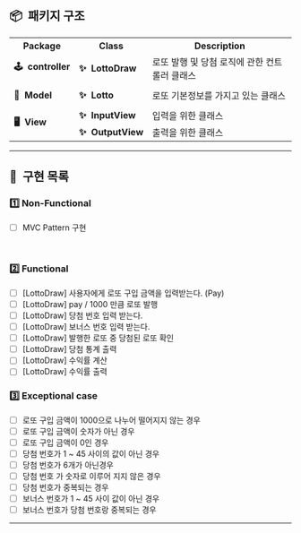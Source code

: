## 📦&nbsp;&nbsp;패키지 구조

<div>
    <table>
        <tr>
            <th align="center">Package</th>
            <th align="center">Class</th>
            <th align="center">Description</th>
        </tr>
        <tr>
            <td><b>🕹&nbsp;&nbsp;controller</b></td>
            <td><b>✨&nbsp;&nbsp;LottoDraw</b></td>
            <td>로또 발행 및 당첨 로직에 관한 컨트롤러 클래스</td>   
        </tr>
        <tr><td></td></tr>
        <tr>
            <td rowspan="1"><b>🎱&nbsp;&nbsp;Model</b></td>
            <td><b>✨&nbsp;&nbsp;Lotto</b></td>
            <td>로또 기본정보를 가지고 있는 클래스</td>
        </tr>
        <tr><td></td></tr>
        <tr>
            <td rowspan="2"><b>🖥&nbsp;&nbsp;View</b></td>
            <td><b>✨&nbsp;&nbsp;InputView</b></td>
            <td>입력을 위한 클래스</td>
        </tr>
        <tr>
            <td><b>✨&nbsp;&nbsp;OutputView</b></td>
            <td>출력을 위한 클래스</td>
        </tr>
    </table>    
</div>

---

## 🚀&nbsp;&nbsp;구현 목록
### 1️⃣ Non-Functional
- [ ] MVC Pattern 구현
<br>

### 2️⃣ Functional
- [ ] [LottoDraw] 사용자에게 로또 구입 금액을 입력받는다. (Pay)
- [ ] [LottoDraw] pay / 1000 만큼 로또 발행
- [ ] [LottoDraw] 당첨 번호 입력 받는다.
- [ ] [LottoDraw] 보너스 번호 입력 받는다.
- [ ] [LottoDraw] 발행한 로또 중 당첨된 로또 확인
- [ ] [LottoDraw] 당첨 통계 출력
- [ ] [LottoDraw] 수익률 계산
- [ ] [LottoDraw] 수익률 출력

### 3️⃣ Exceptional case
- [ ] 로또 구입 금액이 1000으로 나누어 떨어지지 않는 경우
- [ ] 로또 구입 금액이 숫자가 아닌 경우
- [ ] 로또 구입 금액이 0인 경우
- [ ] 당첨 번호가 1 ~ 45 사이의 값이 아닌 경우
- [ ] 당첨 번호가 6개가 아닌경우
- [ ] 당첨 번호 가 숫자로 이루어 지지 않은 경우
- [ ] 당첨 번호가 중복되는 경우
- [ ] 보너스 번호가 1 ~ 45 사이 값이 아닌 경우
- [ ] 보너스 번호가 당첨 번호랑 중복되는 경우

---
